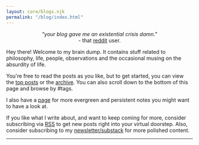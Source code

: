 ```yaml
---
layout: core/blogs.njk
permalink: "/blog/index.html"
---
```

<p align="center">
<em>"your blog gave me an existential crisis damn."</em>
<br>
- that <a href="https://archive.is/msBIv">reddit</a> user.
</p>

Hey there! Welcome to my brain dump. It contains stuff related to philosophy, life, people, observations and the occasional musing on the absurdity of life. 

You're free to read the posts as you like, but to get started, you can  view the [top posts](/blog/top/) or the [archive](/blog/archive/). You can also scroll down to the bottom of this page and browse by #tags. 

I also have a [page](/pages/) for more evergreen and persistent notes you might want to have a look at.

If you like what I write about, and want to keep coming for more, consider subscribing via [RSS](/feed.xml) to get new posts right into your virtual doorstep. Also, consider subscribing to my [newsletter/substack](https://visionoflife.substack.com/) for more polished content. 

<hr>
